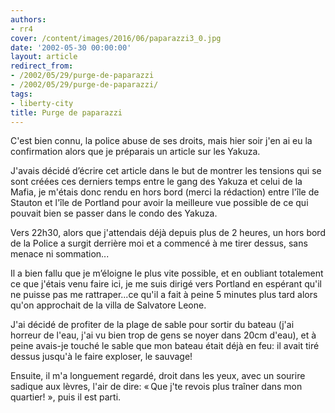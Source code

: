 ```yaml
---
authors:
- rr4
cover: /content/images/2016/06/paparazzi3_0.jpg
date: '2002-05-30 00:00:00'
layout: article
redirect_from:
- /2002/05/29/purge-de-paparazzi
- /2002/05/29/purge-de-paparazzi/
tags:
- liberty-city
title: Purge de paparazzi
---
```



C'est bien connu, la police abuse de ses droits, mais hier soir j'en ai eu la confirmation alors que je préparais un article sur les Yakuza.

J'avais décidé d’écrire cet article dans le but de montrer les tensions qui se sont créées ces derniers temps entre le gang des Yakuza et celui de la Mafia, je m'étais donc rendu en hors bord (merci la rédaction) entre l'île de Stauton et l'île de Portland pour avoir la meilleure vue possible de ce qui pouvait bien se passer dans le condo des Yakuza.

Vers 22h30, alors que j'attendais déjà depuis plus de 2 heures, un hors bord de la Police a surgit derrière moi et a commencé à me tirer dessus, sans menace ni sommation...

Il a bien fallu que je m’éloigne le plus vite possible, et en oubliant totalement ce que j'étais venu faire ici, je me suis dirigé vers Portland en espérant qu'il ne puisse pas me rattraper...ce qu'il a fait à peine 5 minutes plus tard alors qu'on approchait de la villa de Salvatore Leone.

J'ai décidé de profiter de la plage de sable pour sortir du bateau (j'ai horreur de l'eau, j'ai vu bien trop de gens se noyer dans 20cm d'eau), et à peine avais-je touché le sable que mon bateau était déjà en feu: il avait tiré dessus jusqu'à le faire exploser, le sauvage!

Ensuite, il m'a longuement regardé, droit dans les yeux, avec un sourire sadique aux lèvres, l'air de dire: « Que j'te revois plus traîner dans mon quartier! », puis il est parti.